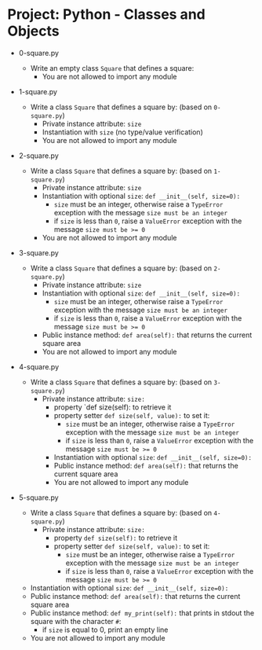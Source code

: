 # Project: Python - Classes and Objects

*   0-square.py
    - Write an empty class `Square` that defines a square:
      - You are not allowed to import any module

*   1-square.py
    - Write a class `Square` that defines a square by: (based on `0-square.py`)
      - Private instance attribute: `size`
      - Instantiation with `size` (no type/value verification)
      - You are not allowed to import any module

*   2-square.py
    - Write a class `Square` that defines a square by: (based on `1-square.py`)
      - Private instance attribute: `size`
      - Instantiation with optional `size`: `def __init__(self, size=0):`
        - `size` must be an integer, otherwise raise a `TypeError` exception with the message `size must be an integer`
        - if `size` is less than `0`, raise a `ValueError` exception with the message `size must be >= 0`
      - You are not allowed to import any module

*   3-square.py
    - Write a class `Square` that defines a square by: (based on `2-square.py`)
      - Private instance attribute: `size`
      - Instantiation with optional `size`: `def __init__(self, size=0):`
        - `size` must be an integer, otherwise raise a  `TypeError` exception with the message `size must be an integer`
        - if `size` is less than `0`, raise a `ValueError` exception with the message `size must be >= 0`
      - Public instance method: `def area(self):` that returns the current square area
      - You are not allowed to import any module

*   4-square.py
    - Write a class `Square` that defines a square by: (based on `3-square.py`)
      - Private instance attribute: `size:`
        - property `def size(self): to retrieve it
        - property setter `def size(self, value):` to set it:
          - `size` must be an integer, otherwise raise a `TypeError` exception with the message `size must be an integer`
          - if `size` is less than `0`, raise a `ValueError` exception with the message `size must be >= 0`
        - Instantiation with optional `size`: `def __init__(self, size=0):`
        - Public instance method: `def area(self):` that returns the current square area
        - You are not allowed to import any module

*   5-square.py
    - Write a class `Square` that defines a square by: (based on `4-square.py`)
      - Private instance attribute: `size:`
        - property `def size(self):` to retrieve it
        - property setter `def size(self, value):` to set it:
          - `size` must be an integer, otherwise raise a `TypeError` exception with the message `size must be an integer`
          - if `size` is less than `0`, raise a `ValueError` exception with the message `size must be >= 0`
    - Instantiation with optional `size`: `def __init__(self, size=0):`
    - Public instance method: `def area(self):` that returns the current square area
    - Public instance method: `def my_print(self):` that prints in stdout the square with the character `#`:
      - if `size` is equal to 0, print an empty line
    - You are not allowed to import any module
